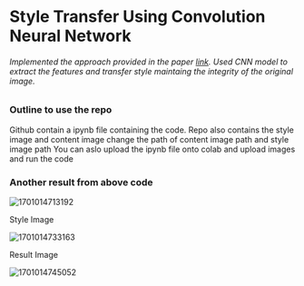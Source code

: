 # Style Transfer Using Convolution Neural Network

###### Implemented the approach provided in the paper [link](https://www.cv-foundation.org/openaccess/content_cvpr_2016/papers/Gatys_Image_Style_Transfer_CVPR_2016_paper.pdf). Used CNN model to extract the features and transfer style maintaing the integrity of the original image.


### Outline to use the repo

Github contain a ipynb file containing the code.
Repo also contains the style image and content image change the path of content image path and style image path
You can aslo upload the ipynb file onto colab and upload images and run the code


### Another result from above code

![1701014713192](image/readme/1701014713192.png)

Style Image

![1701014733163](image/readme/1701014733163.png)


Result Image

![1701014745052](image/readme/1701014745052.png)
